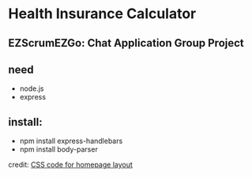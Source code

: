 # Health Insurance Calculator
## EZScrumEZGo: Chat Application Group Project

## need
- node.js
- express

## install: 
- npm install express-handlebars
- npm install body-parser

credit:
[CSS code for homepage layout](https://codepen.io/ainalem/pen/GRqPwoz)
